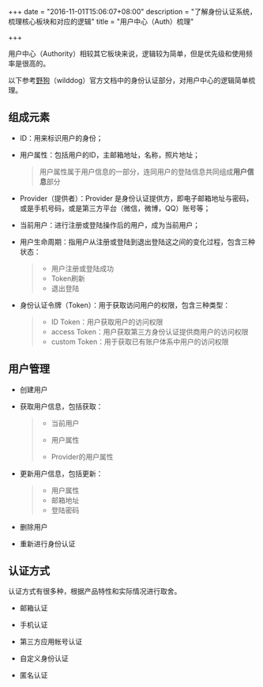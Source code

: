 +++
date = "2016-11-01T15:06:07+08:00"
description = "了解身份认证系统，梳理核心板块和对应的逻辑"
title = "用户中心（Auth）梳理"

+++

用户中心（Authority）相较其它板块来说，逻辑较为简单，但是优先级和使用频率是很高的。

以下参考[野狗](https://www.wilddog.com/)（wilddog）官方文档中的身份认证部分，对用户中心的逻辑简单梳理。

## 组成元素

- ID：用来标识用户的身份；

- 用户属性：包括用户的ID，主邮箱地址，名称，照片地址；

  > 用户属性属于用户信息的一部分，连同用户的登陆信息共同组成**用户信息**部分

- Provider（提供者）：Provider 是身份认证提供方，即电子邮箱地址与密码，或是手机号码，或是第三方平台（微信，微博，QQ）账号等；

- 当前用户：进行注册或登陆操作后的用户，成为当前用户；

- 用户生命周期：指用户从注册或登陆到退出登陆这之间的变化过程，包含三种状态：

  > - 用户注册或登陆成功
  > - Token刷新
  > - 退出登陆

- 身份认证令牌（Token）：用于获取访问用户的权限，包含三种类型：

  > - ID Token：用户获取用户的访问权限
  > - access Token：用户获取第三方身份认证提供商用户的访问权限
  > - custom Token：用于获取已有账户体系中用户的访问权限

## 用户管理

- 创建用户

- 获取用户信息，包括获取：

  > - 当前用户
  >
  >
  > - 用户属性
  > - Provider的用户属性

- 更新用户信息，包括更新：

  > - 用户属性
  > - 邮箱地址
  > - 登陆密码

- 删除用户

- 重新进行身份认证

## 认证方式

认证方式有很多种，根据产品特性和实际情况进行取舍。

- 邮箱认证

- 手机认证

- 第三方应用帐号认证

- 自定义身份认证

- 匿名认证

  ​